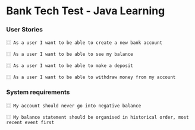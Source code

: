 # Bank Tech Test - Java Learning

### User Stories
````
⿴ As a user I want to be able to create a new bank account
````
````
⿴ As a user I want to be able to see my balance
````
````
⿴ As a user I want to be able to make a deposit
````
````
⿴ As a user I want to be able to withdraw money from my account
````

### System requirements
````
⿴ My account should never go into negative balance
````
````
⿴ My balance statement should be organised in historical order, most recent event first
````